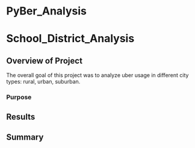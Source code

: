 # PyBer_Analysis

# School_District_Analysis

## Overview of Project

The overall goal of this project was to analyze uber usage in different city types: rural, urban, suburban. 

### Purpose

 
 

## Results



## Summary

